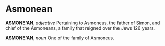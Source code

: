 # Asmonean

**ASMONE'AN**, _adjective_ Pertaining to Asmoneus, the father of Simon, and chief of the Asmoneans, a family that reigned over the Jews 126 years.

**ASMONE'AN**, _noun_ One of the family of Asmoneus.